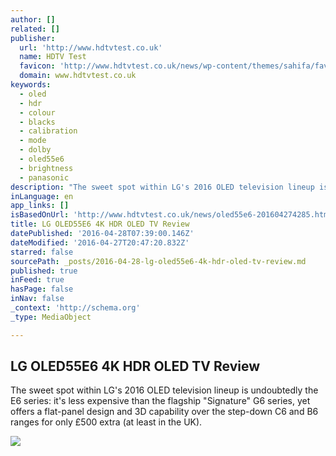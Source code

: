 ```yaml
---
author: []
related: []
publisher:
  url: 'http://www.hdtvtest.co.uk'
  name: HDTV Test
  favicon: 'http://www.hdtvtest.co.uk/news/wp-content/themes/sahifa/favicon.ico'
  domain: www.hdtvtest.co.uk
keywords:
  - oled
  - hdr
  - colour
  - blacks
  - calibration
  - mode
  - dolby
  - oled55e6
  - brightness
  - panasonic
description: "The sweet spot within LG's 2016 OLED television lineup is undoubtedly the E6 series: it's less expensive than the flagship \"Signature\" G6 series, yet offers a flat-panel design and 3D capability over the step-down C6 and B6 ranges for only £500 extra (at least in the UK)."
inLanguage: en
app_links: []
isBasedOnUrl: 'http://www.hdtvtest.co.uk/news/oled55e6-201604274285.htm'
title: LG OLED55E6 4K HDR OLED TV Review
datePublished: '2016-04-28T07:39:00.146Z'
dateModified: '2016-04-27T20:47:20.832Z'
starred: false
sourcePath: _posts/2016-04-28-lg-oled55e6-4k-hdr-oled-tv-review.md
published: true
inFeed: true
hasPage: false
inNav: false
_context: 'http://schema.org'
_type: MediaObject

---
```

<article style=""><h1>LG OLED55E6 4K HDR OLED TV Review</h1><p>The sweet spot within LG's 2016 OLED television lineup is undoubtedly the E6 series: it's less expensive than the flagship "Signature" G6 series, yet offers a flat-panel design and 3D capability over the step-down C6 and B6 ranges for only £500 extra (at least in the UK).</p><img src="http://www.hdtvtest.co.uk/image/uhdtv/LG-OLED55E6V/connections.jpg" /></article>